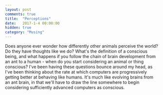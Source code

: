 ```yaml
---
layout: post
comments: true
title:  "Perceptions"
date:   2017-1-4 00:00:00
hidden: true
category: "Musing"
---
```

Does anyone ever wonder how differently other animals perceive the world? Do they have thoughts like we do? What's the definition of a conscious being, and what happens if you follow the chain of brain development from an ant to a human - when do you start considering an animal or thing conscious? I've been having these questions bounce around my head, as I've been thinking about the rate at which computers are progressively getting better at behaving like humans. It's much like evolving brains from an ant brain, in that we'll have to draw the line somewhere to begin considering sufficiently advanced computers as conscious.
